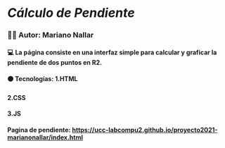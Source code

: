 # _Cálculo de Pendiente_
### :man_student: Autor: Mariano Nallar
#### :computer: La página consiste en una interfaz simple para calcular y graficar la pendiente de dos puntos en R2.
####  :black_circle: Tecnologías: 1.HTML
####                            2.CSS 
####                              3.JS
#### Pagina de pendiente: https://ucc-labcompu2.github.io/proyecto2021-marianonallar/index.html
